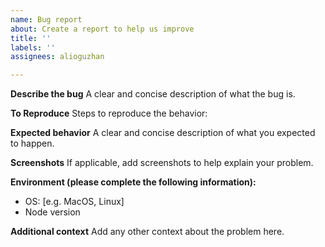 ```yaml
---
name: Bug report
about: Create a report to help us improve
title: ''
labels: ''
assignees: alioguzhan

---
```


**Describe the bug**
A clear and concise description of what the bug is.

**To Reproduce**
Steps to reproduce the behavior:

**Expected behavior**
A clear and concise description of what you expected to happen.

**Screenshots**
If applicable, add screenshots to help explain your problem.

**Environment (please complete the following information):**
 - OS: [e.g. MacOS, Linux]
 - Node version

**Additional context**
Add any other context about the problem here.
